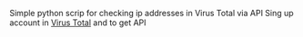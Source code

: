 Simple python scrip for checking ip addresses in Virus Total via API
Sing up account in [Virus Total](https://www.virustotal.com/) and to get API
